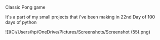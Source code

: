 Classic Pong game

It's a part of my small projects that i've been making in 22nd Day of 100 days of 
python

![](C:/Users/hp/OneDrive/Pictures/Screenshots/Screenshot (55).png)